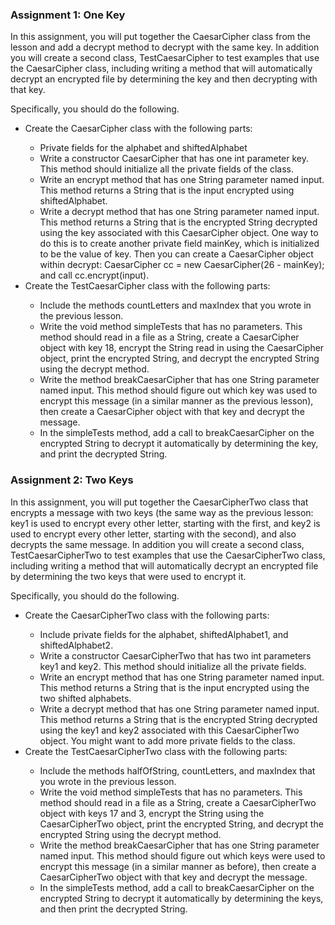 <h3>Assignment 1: One Key</h3>

In this assignment, you will put together the CaesarCipher class from the lesson and add a decrypt method to decrypt with the same key. In addition you will create a second class, TestCaesarCipher to test examples that use the CaesarCipher class, including writing a method that will automatically decrypt an encrypted file by determining the key and then decrypting with that key.
<p>
Specifically, you should do the following.
</p>
<ul><li>
Create the CaesarCipher class with the following parts:
<div><ul><li>
Private fields for the alphabet and shiftedAlphabet
</li><li>
Write a constructor CaesarCipher that has one int parameter key. This method should initialize all the private fields of the class.
</li><li>
Write an encrypt method that has one String parameter named input. This method returns a String that is the input encrypted using shiftedAlphabet.
</li><li>
Write a decrypt method that has one String parameter named input. This method returns a String that is the encrypted String decrypted using the key associated with this CaesarCipher object. One way to do this is to create another private field mainKey, which is initialized to be the value of key. Then you can create a CaesarCipher object within decrypt: CaesarCipher cc = new CaesarCipher(26 - mainKey); and call cc.encrypt(input).
</li></ul></div></li><li>
Create the TestCaesarCipher class with the following parts:
<div><ul><li>
Include the methods countLetters and maxIndex that you wrote in the previous lesson.
</li><li>
Write the void method simpleTests that has no parameters. This method should read in a file as a String, create a CaesarCipher object with key 18, encrypt the String read in using the CaesarCipher object, print the encrypted String, and decrypt the encrypted String using the decrypt method.
</li><li>
Write the method breakCaesarCipher that has one String parameter named input. This method should figure out which key was used to encrypt this message (in a similar manner as the previous lesson), then create a CaesarCipher object with that key and decrypt the message.
</li><li>
In the simpleTests method, add a call to breakCaesarCipher on the encrypted String to decrypt it automatically by determining the key, and print the decrypted String.
</li></ul></div></li></ul>
<h3>Assignment 2: Two Keys</h3>

In this assignment, you will put together the CaesarCipherTwo class that encrypts a message with two keys (the same way as the previous lesson: key1 is used to encrypt every other letter, starting with the first, and key2 is used to encrypt every other letter, starting with the second), and also decrypts the same message. In addition you will create a second class, TestCaesarCipherTwo to test examples that use the CaesarCipherTwo class, including writing a method that will automatically decrypt an encrypted file by determining the two keys that were used to encrypt it.
<p>
Specifically, you should do the following.
</p>
<ul><li>
Create the CaesarCipherTwo class with the following parts:
<div><ul><li>
Include private fields for the alphabet, shiftedAlphabet1, and shiftedAlphabet2.
</li><li>
Write a constructor CaesarCipherTwo that has two int parameters key1 and key2. This method should initialize all the private fields.
</li><li>
Write an encrypt method that has one String parameter named input. This method returns a String that is the input encrypted using the two shifted alphabets.
</li><li>
Write a decrypt method that has one String parameter named input. This method returns a String that is the encrypted String decrypted using the key1 and key2 associated with this CaesarCipherTwo object. You might want to add more private fields to the class.
</li></ul></div>
</li><li>
Create the TestCaesarCipherTwo class with the following parts:
<div><ul><li>
Include the methods halfOfString, countLetters, and maxIndex that you wrote in the previous lesson.
</li><li>
Write the void method simpleTests that has no parameters. This method should read in a file as a String, create a CaesarCipherTwo object with keys 17 and 3, encrypt the String using the CaesarCipherTwo object, print the encrypted String, and decrypt the encrypted String using the decrypt method.
</li><li>
Write the method breakCaesarCipher that has one String parameter named input. This method should figure out which keys were used to encrypt this message (in a similar manner as before), then create a CaesarCipherTwo object with that key and decrypt the message.
</li><li>
In the simpleTests method, add a call to breakCaesarCipher on the encrypted String to decrypt it automatically by determining the keys, and then print the decrypted String.
</li></ul></div></li></ul>
